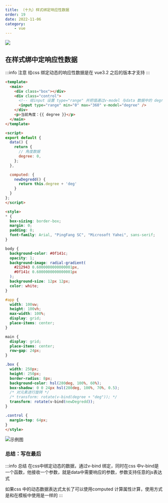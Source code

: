 ```yaml
---
title: （十九）样式绑定响应性数据
order: 19
date: 2022-11-06
category:
    - vue
---
```


![](https://image.zswei.xyz/img/202211121813358.webp)

## 在样式绑中定响应性数据
:::info 注意
给css 绑定动态的响应性数据是在 vue3.2 之后的版本才支持
:::

```html
<template>
  <main>
    <div class="box"></div>
    <div class="control">
      <!-- 给input 设置 type="range" 并把值通过v-model 与data 数据中的 degree 绑定-->
      <input type="range" min="0" max="360" v-model="degree" />
    </div>
    <p>当前角度：{{ degree }}</p>
  </main>
</template>

<script>
export default {
  data() {
    return {
      // 角度数据
      degree: 0,
    };
  },

  computed: {
    newDegredd() {
      return this.degree + 'deg'
    }
  }
};
</script>

<style>
* {
  box-sizing: border-box;
  margin: 0;
  padding: 0;
  font-family: Arial, "PingFang SC", "Microsoft Yahei", sans-serif;
}

body {
  background-color: #0f141c;
  opacity: 1;
  background-image: radial-gradient(
    #212943 0.6000000000000001px,
    #0f141c 0.6000000000000001px
  );
  background-size: 12px 12px;
  color: white;
}

#app {
  width: 100vw;
  height: 100vh;
  max-width: 100%;
  display: grid;
  place-items: center;
}

main {
  display: grid;
  place-items: center;
  row-gap: 24px;
}

.box {
  width: 250px;
  height: 250px;
  border-radius: 8px;
  background-color: hsl(280deg, 100%, 60%);
  box-shadow: 0 0 24px hsl(280deg, 100%, 70%, 0.5);
  /* 对元素进行旋转 */
  /* transform: rotate(v-bind(degree + "deg")); */
  transform: rotate(v-bind(newDegredd));
}

.control {
  margin-top: 64px;
}
</style>

```

![示例图](https://image.zswei.xyz/img/vue-19.png)

### 总结：写在最后
:::info 总结
在css中绑定动态的数据，通过v-bind 绑定，同时在css 中v-bind是一个函数，他接收一个参数，就是data中需要响应的参数，参数支持任意的js表达式

如果css 中的动态数据表达式太长了可以使用computed 计算属性计算，使用方式是和在模板中使用是一样的
:::